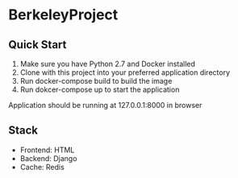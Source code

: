 # BerkeleyProject

## Quick Start

1. Make sure you have Python 2.7 and Docker installed
2. Clone with this project into your preferred application directory
3. Run docker-compose build to build the image
4. Run dokcer-compose up to start the application

Application should be running at 127.0.0.1:8000 in browser


## Stack
- Frontend: HTML
- Backend: Django
- Cache: Redis
